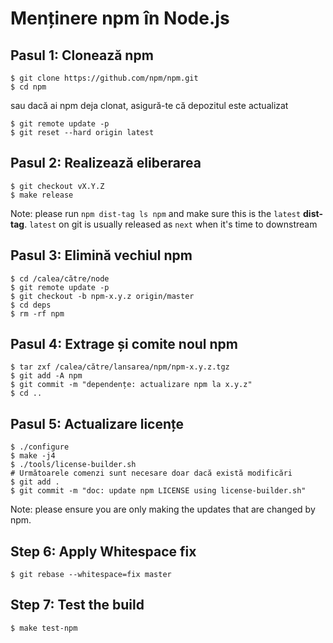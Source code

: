 # Menținere npm în Node.js

## Pasul 1: Clonează npm

```console
$ git clone https://github.com/npm/npm.git
$ cd npm
```

sau dacă ai npm deja clonat, asigură-te că depozitul este actualizat

```console
$ git remote update -p
$ git reset --hard origin latest
```

## Pasul 2: Realizează eliberarea

```console
$ git checkout vX.Y.Z
$ make release
```

Note: please run `npm dist-tag ls npm` and make sure this is the `latest` **dist-tag**. `latest` on git is usually released as `next` when it's time to downstream

## Pasul 3: Elimină vechiul npm

```console
$ cd /calea/către/node
$ git remote update -p
$ git checkout -b npm-x.y.z origin/master
$ cd deps
$ rm -rf npm
```

## Pasul 4: Extrage și comite noul npm

```console
$ tar zxf /calea/către/lansarea/npm/npm-x.y.z.tgz
$ git add -A npm
$ git commit -m "dependențe: actualizare npm la x.y.z"
$ cd ..
```

## Pasul 5: Actualizare licențe

```console
$ ./configure
$ make -j4
$ ./tools/license-builder.sh
# Următoarele comenzi sunt necesare doar dacă există modificări
$ git add .
$ git commit -m "doc: update npm LICENSE using license-builder.sh"
```

Note: please ensure you are only making the updates that are changed by npm.

## Step 6: Apply Whitespace fix

```console
$ git rebase --whitespace=fix master
```

## Step 7: Test the build

```console
$ make test-npm
```
